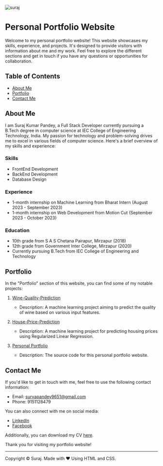 ![suraj](suraj.jpg)


# Personal Portfolio Website

Welcome to my personal portfolio website! This website showcases my skills, experience, and projects. It's designed to provide visitors with information about me and my work. Feel free to explore the different sections and get in touch if you have any questions or opportunities for collaboration.

## Table of Contents

- [About Me](#about-me)
- [Portfolio](#portfolio)
- [Contact Me](#contact-me)

## About Me

I am Suraj Kumar Pandey, a Full Stack Developer currently pursuing a B.Tech degree in computer science at IEC College of Engineering Technology, India. My passion for technology and problem-solving drives me to excel in various fields of computer science. Here's a brief overview of my skills and experience:

### Skills
- FrontEnd Development
- BackEnd Development
- Database Design

### Experience
- 1-month internship on Machine Learning from Bharat Intern (August 2023 - September 2023)
- 1-month internship on Web Development from Motion Cut (September 2023 - October 2023)

### Education
- 10th grade from S A S Chetana Pairapur, Mirzapur (2018)
- 12th grade from Government Inter College, Mirzapur (2020)
- Currently pursuing B.Tech from IEC College of Engineering and Technology

## Portfolio

In the "Portfolio" section of this website, you can find some of my notable projects:

1. [Wine-Quality-Prediction](https://github.com/surajkumarpandey231211/Wine-Quality-Prediction)
   - Description: A machine learning project aiming to predict the quality of wine based on various input features.

2. [House-Price-Prediction](https://github.com/surajkumarpandey231211/House-Price-Prediction)
   - Description: A machine learning project for predicting housing prices using Regularized Linear Regression.

3. [Personal Portfolio](https://github.com/surajkumarpandey231211/Personal-Portfolio)
   - Description: The source code for this personal portfolio website.

## Contact Me

If you'd like to get in touch with me, feel free to use the following contact information:

- Email: suryapandey9651@gmail.com
- Phone: 9151128479

You can also connect with me on social media:
- [LinkedIn](https://www.linkedin.com/in/suraj-kumar-pandey-a63686229/)
- [Facebook](https://facebook.com/)

Additionally, you can download my CV [here](images/surajresume.pdf).

Thank you for visiting my portfolio website!

---

Copyright © Suraj. Made with ❤️ Using HTML and CSS.
